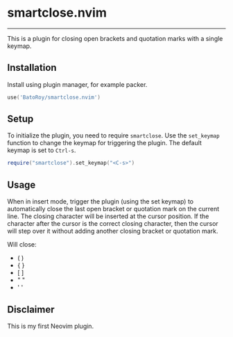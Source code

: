 # smartclose.nvim
---
This is a plugin for closing open brackets and quotation marks with a single keymap. 
## Installation

Install using plugin manager, for example packer.
```lua
use('BatoRoy/smartclose.nvim')
```
## Setup

To initialize the plugin, you need to require `smartclose`. Use the `set_keymap` function to change the keymap for triggering the plugin. The default keymap is set to `Ctrl-s`.
```lua
require("smartclose").set_keymap("<C-s>")
```

## Usage

When in insert mode, trigger the plugin (using the set keymap) to automatically close the last open bracket or quotation mark on the current line. The closing character will be inserted at the cursor position. If the character after the cursor is the correct closing character, then the cursor will step over it without adding another closing bracket or quotation mark. 

Will close:
- ( )
- { }
- \[ ]
- " "
- ' '
## Disclaimer
This is my first Neovim plugin. 
